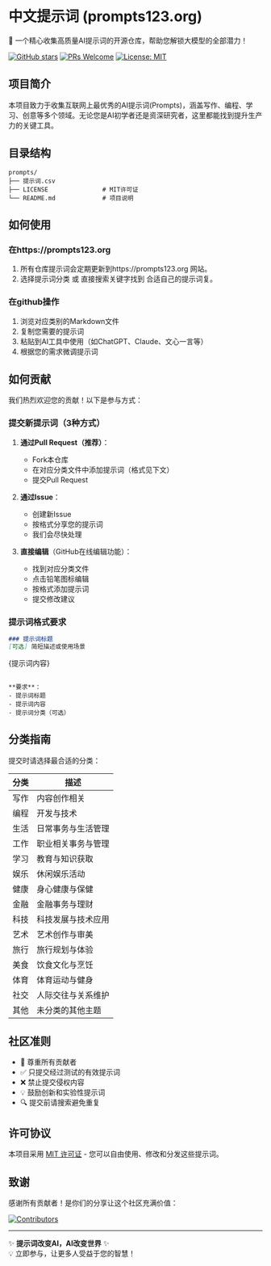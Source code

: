 # 中文提示词 (prompts123.org)
🚀 一个精心收集高质量AI提示词的开源仓库，帮助您解锁大模型的全部潜力！

[![GitHub stars](https://img.shields.io/github/stars/yourusername/prompts?style=social)](https://github.com/qyhua0/prompts)
[![PRs Welcome](https://img.shields.io/badge/PRs-welcome-brightgreen.svg)](https://github.com/qyhua0/prompts/pulls)
[![License: MIT](https://img.shields.io/badge/License-MIT-yellow.svg)](https://opensource.org/licenses/MIT)

## 项目简介

本项目致力于收集互联网上最优秀的AI提示词(Prompts)，涵盖写作、编程、学习、创意等多个领域。无论您是AI初学者还是资深研究者，这里都能找到提升生产力的关键工具。

## 目录结构

```
prompts/
├── 提示词.csv
├── LICENSE               # MIT许可证
└── README.md             # 项目说明
```

## 如何使用

### 在https://prompts123.org 
1. 所有仓库提示词会定期更新到https://prompts123.org 网站。
2. 选择提示词分类 或 直接搜索关键字找到 合适自己的提示词复。

### 在github操作
1. 浏览对应类别的Markdown文件
2. 复制您需要的提示词
3. 粘贴到AI工具中使用（如ChatGPT、Claude、文心一言等）
4. 根据您的需求微调提示词



## 如何贡献

我们热烈欢迎您的贡献！以下是参与方式：

### 提交新提示词（3种方式）

1. **通过Pull Request（推荐）**：
   - Fork本仓库
   - 在对应分类文件中添加提示词（格式见下文）
   - 提交Pull Request

2. **通过Issue**：
   - 创建新Issue
   - 按格式分享您的提示词
   - 我们会尽快处理

3. **直接编辑**（GitHub在线编辑功能）：
   - 找到对应分类文件
   - 点击铅笔图标编辑
   - 按格式添加提示词
   - 提交修改建议

### 提示词格式要求

```markdown
### 提示词标题
[可选] 简短描述或使用场景

```
{提示词内容}
```

**要求**：
- 提示词标题
- 提示词内容
- 提示词分类（可选）
```

## 分类指南

提交时请选择最合适的分类：


| 分类       | 描述                     |
|------------|--------------------------|
| 写作       | 内容创作相关             |
| 编程       | 开发与技术               |
| 生活       | 日常事务与生活管理       |
| 工作       | 职业相关事务与管理       |
| 学习       | 教育与知识获取           |
| 娱乐       | 休闲娱乐活动             |
| 健康       | 身心健康与保健           |
| 金融       | 金融事务与理财           |
| 科技       | 科技发展与技术应用       |
| 艺术       | 艺术创作与审美           |
| 旅行       | 旅行规划与体验           |
| 美食       | 饮食文化与烹饪           |
| 体育       | 体育运动与健身           |
| 社交       | 人际交往与关系维护       |
| 其他       | 未分类的其他主题         |



## 社区准则

- 🤝 尊重所有贡献者
- ✅ 只提交经过测试的有效提示词
- ❌ 禁止提交侵权内容
- 💡 鼓励创新和实验性提示词
- 🔍 提交前请搜索避免重复

## 许可协议

本项目采用 [MIT 许可证](LICENSE) - 您可以自由使用、修改和分发这些提示词。

## 致谢

感谢所有贡献者！是你们的分享让这个社区充满价值：

[![Contributors](https://contrib.rocks/image?repo=qyhua0/prompts)](https://github.com/qyhua0/prompts/graphs/contributors)

---

✨ **提示词改变AI，AI改变世界** ✨  
💡 立即参与，让更多人受益于您的智慧！
